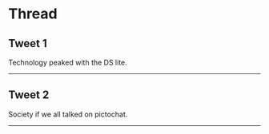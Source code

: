 # Thread

## Tweet 1

Technology peaked with the DS lite.

---

## Tweet 2

Society if we all talked on pictochat.

---

